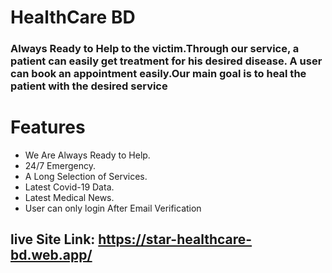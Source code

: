 # HealthCare BD

### Always Ready to Help to the victim.Through our service, a patient can easily get treatment for his desired disease. A user can book an appointment easily.Our main goal is to heal the patient with the desired service

# Features

- We Are Always Ready to Help.
- 24/7 Emergency.
- A Long Selection of Services.
- Latest Covid-19 Data.
- Latest Medical News.
- User can only login After Email Verification

## live Site Link: https://star-healthcare-bd.web.app/

